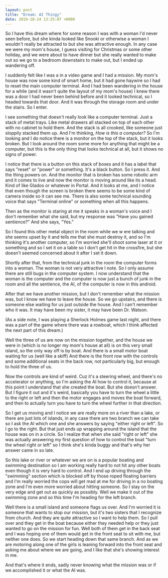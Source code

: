 ```yaml
---
layout: post
title: "Dream: AI Thingy"
date: 2019-10-24 13:25:07 +0000
---
```

<!-- wp:paragraph -->
<p>So I have this dream where for some reason I was with a woman I'd never seen before, but she kinda looked like Snooki or otherwise a woman I wouldn't really be attracted to but she was attractive enough. In any case we were my mom's house, I guess visiting for Christmas or some other holiday, and we were about to have dinner but she really wanted to make out so we go to a bedroom downstairs to make out, but I ended up wandering off.</p>
<!-- /wp:paragraph -->

<!-- wp:paragraph -->
<p>I suddenly felt like I was a in a video game and I had a mission. My mom's house was now some kind of smart home, but it had gone haywire so I had to reset the main computer terminal. And I had been wandering in the house for a while (and it wasn't quite the layout of my mom's house) I knew there was a door I had never been behind before and it looked technical, so I headed towards that door. And it was through the storage room and under the stairs. So I enter.</p>
<!-- /wp:paragraph -->

<!-- wp:paragraph -->
<p>I see something that doesn't really look like a computer terminal. Just a stack of metal trays. Like metal drawers all stacked on top of each other with no cabinet to hold them. And the stack is all crooked, like someone just sloppily stacked them up. And I'm thinking, <em>How is this a computer?</em>  So I'm looking and I do notice there is a monitor on the top of the stack, but it looks broken. But I look around the room some more for anything that might be a computer, but this is the only thing that looks technical at all, but it shows no signs of power.</p>
<!-- /wp:paragraph -->

<!-- wp:paragraph -->
<p>I notice that there is a button on this stack of boxes and it has a label that says "reset" or "power" or something. It's a black button. So I press it. And the thing powers on. And the monitor that is broken has some robotic arm and it comes to live and now the monitor is moving around like its a head. Kind of like Glados or whatever in Portal. And it looks at me, and I notice that even though the screen is broken there seems to be some kind of camera inside so it can see me. There is also some technical sounding voice that says "Terminal online" or something when all this happens.</p>
<!-- /wp:paragraph -->

<!-- wp:paragraph -->
<p>Then as the monitor is staring at me it speaks in a woman's voice and I don't remember what she said, but my response was "Have you gained sentience?" And she says, "Yes."</p>
<!-- /wp:paragraph -->

<!-- wp:paragraph -->
<p>So I found this other metal object in the room while we w ere talking and she seems upset by it and tells me that she must destroy it, and so I'm thinking it's another computer, so I'm worried she'll shoot some laser at it or something and so I set it on a table so I don't get hit in the crossfire, but she doesn't seemed concerned about it after I set it down.</p>
<!-- /wp:paragraph -->

<!-- wp:paragraph -->
<p>Shortly after that, from the technical junk in the room the computer forms into a woman. The woman is not very attractive I note. So I only assume there are still bugs in the computer system. I now understand that the woman is the computer and the computer is now just a bunch of junk in the room and all the sentience, the AI, of the computer is now in this android.</p>
<!-- /wp:paragraph -->

<!-- wp:paragraph -->
<p>After that we have another mission, but I don't remember what the mission was, but I know we have to leave the house. So we go upstairs, and there is someone else waiting for us just outside the house. And I can't remember who it was. It may have been my sister, it may have been Dr. Watson.</p>
<!-- /wp:paragraph -->

<!-- wp:paragraph -->
<p>(As a side note, I was playing a Sherlock Holmes game last night, and there was a part of the game where there was a rowboat, which I think affected the next part of this dream.)</p>
<!-- /wp:paragraph -->

<!-- wp:paragraph -->
<p>Well the three of us are now on the mission together, and the house we were in (which is no longer my mom's house at all) is on this very small island, so the only way off is by boat. And there is a small motor boat waiting for us (well like a skiff) And there is the front row with the controls and some additional seats in the back row, not particularly big, but enough to hold the three of us.</p>
<!-- /wp:paragraph -->

<!-- wp:paragraph -->
<p>Now the controls are kind of weird. Cuz it's a steering wheel, and there's no accelerator or anything, so I'm asking the AI how to control it, because at this point I understand that she created the boat. But she doesn't answer. But I figure it out and it's weird, basically you have to turn the wheel a little to the right or left and then the motor engages and moves the boat forward, and then to actually turn you have to turn the wheel further in that direction.</p>
<!-- /wp:paragraph -->

<!-- wp:paragraph -->
<p>So I get us moving and I notice we are really more on a river than a lake, or there are just lots of islands, in any case there are two branch we can take so I ask the AI which one and she answers by saying "either right or left". So I go to the right. But that just ends up wrapping around the island that the house was on in a circle. So I realize that when she said "right or left" she was actually answering my first question of how to control the boat "turn the wheel right or left" so I think she's kinda buggy and that's why her answer came in so late.</p>
<!-- /wp:paragraph -->

<!-- wp:paragraph -->
<p>So this lake or river or whatever we are on is a popular boating and swimming destination so I am working really hard to not hit any other boats even though it is very hard to control. And I end up driving through the "swimming" section which is blocked off by those roped floating barriers and I'm really worried the cops will get mad at me for driving in a no boating zone and I'm even more worried about hitting someone. So I stay on the very edge and get out as quickly as possibly. Well we make it out of the swimming zone and so this time I'm heading for the left branch.</p>
<!-- /wp:paragraph -->

<!-- wp:paragraph -->
<p>Well there is a small island and someone flags us over. And I'm worried it is someone that wants to stop our mission, but it's two sisters that I recognize from church. And they are quite attractive so I want to help them. So I pull over and they get in the boat because either they needed help or they just wanted to go on the mission for fun. Well both of them get in the back seat and I was hoping one of them would get in the front seat to sit with me, but neither one does. So we start heading down that same branch. And as we are motoring along one of the girls is leaning forward into the front seat and asking me about where we are going, and I like that she's showing interest in me.</p>
<!-- /wp:paragraph -->

<!-- wp:paragraph -->
<p>And that's where it ends, sadly never knowing what the mission was or if we accomplished it or what the AI was.</p>
<!-- /wp:paragraph -->
